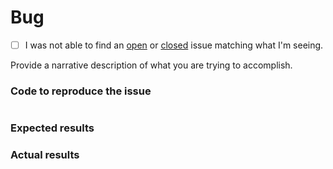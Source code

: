 # Bug
 - [ ] I was not able to find an [open](https://github.com/finalgene/docker-hub-heroku-cli/issues?q=is%3Aopen) or [closed](https://github.com/finalgene/docker-hub-heroku-cli/issues?q=is%3Aclosed) issue matching what I'm seeing.

Provide a narrative description of what you are trying to accomplish.

### Code to reproduce the issue

<!-- Please provide the minimum code necessary to recreate the issue -->

```php
```

### Expected results

<!-- What do you think should have happened? -->

### Actual results

<!-- What did you actually observe? -->
